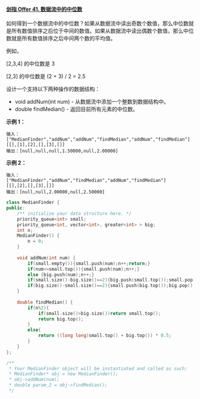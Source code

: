 #### [剑指 Offer 41. 数据流中的中位数](https://leetcode-cn.com/problems/shu-ju-liu-zhong-de-zhong-wei-shu-lcof/)

如何得到一个数据流中的中位数？如果从数据流中读出奇数个数值，那么中位数就是所有数值排序之后位于中间的数值。如果从数据流中读出偶数个数值，那么中位数就是所有数值排序之后中间两个数的平均值。

例如，

[2,3,4] 的中位数是 3

[2,3] 的中位数是 (2 + 3) / 2 = 2.5

设计一个支持以下两种操作的数据结构：

- void addNum(int num) - 从数据流中添加一个整数到数据结构中。
- double findMedian() - 返回目前所有元素的中位数。

**示例 1：**

```
输入：
["MedianFinder","addNum","addNum","findMedian","addNum","findMedian"]
[[],[1],[2],[],[3],[]]
输出：[null,null,null,1.50000,null,2.00000]
```

**示例 2：**

```
输入：
["MedianFinder","addNum","findMedian","addNum","findMedian"]
[[],[2],[],[3],[]]
输出：[null,null,2.00000,null,2.50000]
```



 ```C++
 class MedianFinder {
 public:
     /** initialize your data structure here. */
     priority_queue<int> small;
     priority_queue<int, vector<int>, greater<int> > big;
     int n;
     MedianFinder() {
         n = 0;
     }
     
     void addNum(int num) {
         if(small.empty()){small.push(num);n++;return;}
         if(num<=small.top()){small.push(num);n++;}
         else {big.push(num);n++;}
         if(small.size()-big.size()==2){big.push(small.top());small.pop();}
         if(big.size()-small.size()==2){small.push(big.top());big.pop();}
     }
     
     double findMedian() {
         if(n%2){
             if(small.size()>big.size())return small.top();
             return big.top();
         }
         else{
             return ((long long)small.top() + big.top()) * 0.5;
         }
     }
 };
 
 /**
  * Your MedianFinder object will be instantiated and called as such:
  * MedianFinder* obj = new MedianFinder();
  * obj->addNum(num);
  * double param_2 = obj->findMedian();
  */
 
 ```

